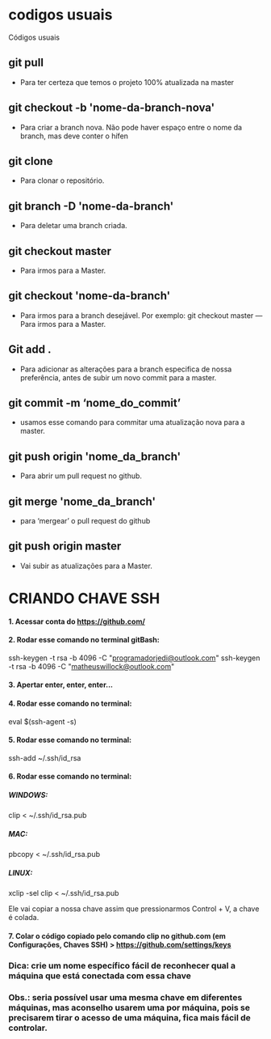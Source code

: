 # codigos usuais

Códigos usuais

## git pull
* Para ter certeza que temos o projeto 100% atualizada na master

## git checkout -b 'nome-da-branch-nova'

* Para criar a branch nova. Não pode haver espaço entre o nome da branch, mas deve conter o hífen

## git clone 

* Para clonar o repositório.

## git branch -D 'nome-da-branch' 

* Para deletar uma branch criada.

## git checkout master

* Para irmos para a Master.

## git checkout 'nome-da-branch'

* Para irmos para a branch desejável. Por exemplo: git checkout master — Para irmos para a Master.

## Git add .

* Para adicionar as alterações para a branch especifica de nossa preferência, antes de subir um novo commit para a master.

## git commit -m ‘nome_do_commit’

* usamos esse comando para commitar uma atualização nova para a master.

## git push origin 'nome_da_branch'

* Para abrir um pull request no github.

## git merge 'nome_da_branch'

* para ‘mergear’ o pull request do github

## git push origin master

* Vai subir as atualizações para a Master.


# CRIANDO CHAVE SSH


#### 1. Acessar conta do https://github.com/

#### 2.  Rodar esse comando no terminal gitBash:
ssh-keygen -t rsa -b 4096 -C "programadorjedi@outlook.com"
ssh-keygen -t rsa -b 4096 -C "matheuswillock@outlook.com"

#### 3. Apertar enter, enter, enter...

#### 4. Rodar esse comando no terminal:

eval $(ssh-agent -s)

#### 5. Rodar esse comando no terminal:

ssh-add ~/.ssh/id_rsa

#### 6. Rodar esse comando no terminal:

##### WINDOWS:
clip < ~/.ssh/id_rsa.pub

##### MAC:
pbcopy < ~/.ssh/id_rsa.pub

##### LINUX:
xclip -sel clip < ~/.ssh/id_rsa.pub


Ele vai copiar a nossa chave assim que pressionarmos Control + V, a chave é colada.


#### 7. Colar o código copiado pelo comando clip no github.com (em Configurações, Chaves SSH) > https://github.com/settings/keys


### Dica: crie um nome específico fácil de reconhecer qual a máquina que está conectada com essa chave

### Obs.: seria possível usar uma mesma chave em diferentes máquinas, mas aconselho usarem uma por máquina, pois se precisarem tirar o acesso de uma máquina, fica mais fácil de controlar.
